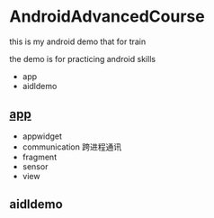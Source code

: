 # AndroidAdvancedCourse
this is my android demo that for train

the demo is for  practicing android skills
* app
* aidldemo
## [app]("https://github.com/xiaoxiaochu/AndroidAdvancedCourse/tree/master/app")
 * appwidget 
 * communication 跨进程通讯
 * fragment
 * sensor
 * view
## aidldemo
